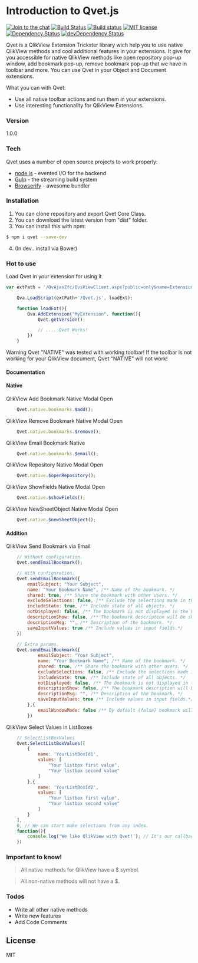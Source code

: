 # Introduction to Qvet.js

[![Join to the chat](https://badges.gitter.im/vyakymenko/Qvet.js.svg)](https://gitter.im/vyakymenko/Qvet.js?utm_source=badge&utm_medium=badge&utm_campaign=pr-badge)
[![Build Status](https://travis-ci.org/vyakymenko/Qvet.js.svg?branch=master)](https://travis-ci.org/vyakymenko/Qvet.js)
[![Build status](https://ci.appveyor.com/api/projects/status/rkarsh6v33hpu5ec?svg=true)](https://ci.appveyor.com/project/vyakymenko/qvet-js)
[![MIT license](http://img.shields.io/badge/license-MIT-brightgreen.svg)](http://opensource.org/licenses/MIT)
[![Dependency Status](https://david-dm.org/vyakymenko/Qvet.js.svg)](https://david-dm.org/vyakymenko/Qvet.js)
[![devDependency Status](https://david-dm.org/vyakymenko/Qvet.js/dev-status.svg)](https://david-dm.org/vyakymenko/Qvet.js#info=devDependencies)


Qvet is a QlikView Extension Trickster library wich help you to use native QlikView methods and cool additional features in your extensions. 
It give for you accessible for native QlikView methods like open repository pop-up window, add bookmark pop-up, remove bookmark pop-up that we have in toolbar and more. 
You can use Qvet in your Object and Document extensions.

What you can with Qvet:
  - Use all native toolbar actions and run them in your extensions.
  - Use interesting functionality for QlikView Extensions.

### Version
1.0.0

### Tech

Qvet uses a number of open source projects to work properly:

* [node.js] - evented I/O for the backend
* [Gulp] - the streaming build system
* [Browserify] - awesome bundler

### Installation
1. You can clone repository and export Qvet Core Class.
2. You can download the latest version from "dist" folder.
3. You can install this with npm:
```sh
$ npm i qvet --save-dev
```
4. (In dev.. install via Bower)

### Hot to use

Load Qvet in your extension for using it.

```javascript
var extPath = '/QvAjaxZfc/QvsViewClient.aspx?public=only&name=Extensions/MyExtension';

    Qva.LoadScript(extPath+'/Qvet.js', loadExt);

    function loadExt(){
        Qva.AddExtension("MyExtension", function(){
            Qvet.getVersion();

            // .... Qvet Works!
        })
    }
```

Warning Qvet "NATIVE" was tested with working toolbar!
If the toolbar is not working for your QlikView document, Qvet "NATIVE" will not work!

#### Documentation

#### Native
QlikView Add Bookmark Native Modal Open
```javascript
    Qvet.native.bookmarks.$add();
```
QlikView Remove Bookmark Native Modal Open
```javascript
    Qvet.native.bookmarks.$remove();
```
QlikView Email Bookmark Native
```javascript
    Qvet.native.bookmarks.$email();
```
QlikView Repository Native Modal Open
```javascript
    Qvet.native.$openRepository();
```
QlikView ShowFields Native Modal Open
```javascript
    Qvet.native.$showFields();
```
QlikView NewSheetObject Native Modal Open
```javascript
    Qvet.native.$newSheetObject();
```

#### Addition
QlikView Send Bookmark via Email
```javascript
    // Without configuration.
    Qvet.sendEmailBookmark();

    // With configuration.
    Qvet.sendEmailBookmark({
		emailSubject: "Your Subject",
		name: "Your Bookmark Name", /** Name of the bookmark. */
		shared: true, /** Share the bookmark with other users. */
		excludeSelections: false, /** Exclude the selections made in the application. */
		includeState: true, /** Include state of all objects. */
		notDisplayed: false, /** The bookmark is not displayed in the bookmark list but is still selectable in code or via url. */
		descriptionShow: false, /** The bookmark description will be shown in a message when the bookmark is selected. */
		descriptionMsg: "", /** Description of the bookmark. */
		saveInputValues: true /** Include values in input fields.*/
	})
	
    // Extra params.
    Qvet.sendEmailBookmark({
    		emailSubject: "Your Subject",
    		name: "Your Bookmark Name", /** Name of the bookmark. */
    		shared: true, /** Share the bookmark with other users. */
    		excludeSelections: false, /** Exclude the selections made in the application. */
    		includeState: true, /** Include state of all objects. */
    		notDisplayed: false, /** The bookmark is not displayed in the bookmark list but is still selectable in code or via url. */
    		descriptionShow: false, /** The bookmark description will be shown in a message when the bookmark is selected. */
    		descriptionMsg: "", /** Description of the bookmark. */
    		saveInputValues: true /** Include values in input fields.*/
    	},{
    	    emailWindowMode: false /** By default {false} bookmark will open email in new window, but you can change it to {true} and email window will be opened on same domain. */
        })
```

QlikView Select Values in ListBoxes
```javascript
    // SelectListBoxValues 
    Qvet.SelectListBoxValues([
        {
            name: 'YourListBoxId1',
            values: [
                "Your listbox first value",
                "Your listbox second value"
            ]
        },{
            name: 'YourListBoxId2',
            values: [
                "Your listbox first value",
                "Your listbox second value"
            ]
        }
    ],
    0, // We can start make selections from any index.  
    function(){
        console.log('We like QlikView with Qvet!'); // It's our callback!
    })
```

### Important to know!
> All native methods for QlikView have a $ symbol.

> All non-native methods will not have a $.

### Todos

 - Write all other native methods
 - Write new features
 - Add Code Comments

License
----

MIT

   [node.js]: <https://nodejs.org>
   [Gulp]: <http://gulpjs.com>
   [Browserify]: <http://browserify.org/>

